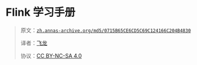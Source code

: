 # Flink 学习手册

> 原文：[`zh.annas-archive.org/md5/0715B65CE6CD5C69C124166C204B4830`](https://zh.annas-archive.org/md5/0715B65CE6CD5C69C124166C204B4830)
> 
> 译者：[飞龙](https://github.com/wizardforcel)
> 
> 协议：[CC BY-NC-SA 4.0](http://creativecommons.org/licenses/by-nc-sa/4.0/)